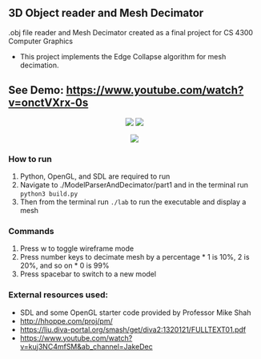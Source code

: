 

## 3D Object reader and Mesh Decimator

.obj file reader and Mesh Decimator created as a final project for CS 4300 Computer Graphics

* This project implements the Edge Collapse algorithm for mesh decimation. 

## See Demo: https://www.youtube.com/watch?v=onctVXrx-0s

<p align="center">
 <img src="https://user-images.githubusercontent.com/44556715/123521303-d5258d80-d683-11eb-94de-1727197e6971.png">
  <img src="https://user-images.githubusercontent.com/44556715/123521634-ecfe1100-d685-11eb-837a-c51414b56ede.png">
</p>

<p align="center">
 <img src="https://user-images.githubusercontent.com/44556715/123519445-54fa2a80-d679-11eb-8d1f-c70d2ff221fa.gif">
</p>


### How to run 
  1. Python, OpenGL, and SDL are required to run 
  2. Navigate to ./ModelParserAndDecimator/part1 and in the terminal run ```python3 build.py```
  3. Then from the terminal run ```./lab``` to run the executable and display a mesh


### Commands
  1. Press w to toggle wireframe mode
  2. Press number keys to decimate mesh by a percentage 
    * 1 is 10%, 2 is 20%, and so on
    * 0 is 99%
  3. Press spacebar to switch to a new model


### External resources used: 
  * SDL and some OpenGL starter code provided by Professor Mike Shah
  * http://hhoppe.com/proj/pm/
  * https://liu.diva-portal.org/smash/get/diva2:1320121/FULLTEXT01.pdf
  * https://www.youtube.com/watch?v=kuj3NC4mfSM&ab_channel=JakeDec
    
